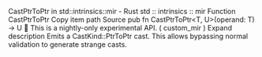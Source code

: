 CastPtrToPtr in std::intrinsics::mir - Rust
std
::
intrinsics
::
mir
Function
CastPtrToPtr
Copy item path
Source
pub fn CastPtrToPtr<T, U>(operand: T) -> U
🔬
This is a nightly-only experimental API. (
custom_mir
)
Expand description
Emits a
CastKind::PtrToPtr
cast.
This allows bypassing normal validation to generate strange casts.